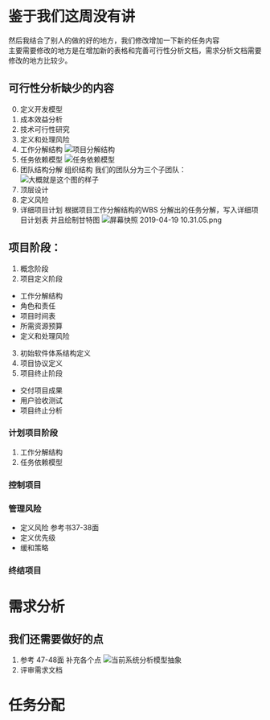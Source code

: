 # 鉴于我们这周没有讲
然后我结合了别人的做的好的地方，我们修改增加一下新的任务内容<br>
主要需要修改的地方是在增加新的表格和完善可行性分析文档，需求分析文档需要修改的地方比较少。
## 可行性分析缺少的内容
0. 定义开发模型
1. 成本效益分析
2. 技术可行性研究
3. 定义和处理风险
4. 工作分解结构
![项目分解结构](https://upload-images.jianshu.io/upload_images/4714178-8929ef3dc4d2584b.png?imageMogr2/auto-orient/strip%7CimageView2/2/w/1240)
5. 任务依赖模型
![任务依赖模型](https://upload-images.jianshu.io/upload_images/4714178-c03b0669f55470d5.png?imageMogr2/auto-orient/strip%7CimageView2/2/w/1240)
5. 团队结构分解 组织结构
我们的团队分为三个子团队：
![大概就是这个图的样子](https://upload-images.jianshu.io/upload_images/4714178-440f3690e1bc5ff1.png?imageMogr2/auto-orient/strip%7CimageView2/2/w/1240)
6. 顶层设计
7. 定义风险
8. 详细项目计划
根据项目工作分解结构的WBS 分解出的任务分解，写入详细项目计划表
并且绘制甘特图
![屏幕快照 2019-04-19 10.31.05.png](https://upload-images.jianshu.io/upload_images/4714178-eda715c7b1a81663.png?imageMogr2/auto-orient/strip%7CimageView2/2/w/1240)


## 项目阶段：
1. 概念阶段
2. 项目定义阶段
- 工作分解结构
- 角色和责任
- 项目时间表
- 所需资源预算
- 定义和处理风险
3. 初始软件体系结构定义
4. 项目协议定义
5. 项目终止阶段
- 交付项目成果
- 用户验收测试
- 项目终止分析

### 计划项目阶段
1. 工作分解结构
2. 任务依赖模型


### 控制项目
### 管理风险
- 定义风险
参考书37-38面
- 定义优先级
- 缓和策略

### 终结项目


# 需求分析
## 我们还需要做好的点
1. 参考 47-48面 补充各个点
![当前系统分析模型抽象](https://upload-images.jianshu.io/upload_images/4714178-992890aaa6e86ad3.png?imageMogr2/auto-orient/strip%7CimageView2/2/w/1240)
2. 评审需求文档

# 任务分配
